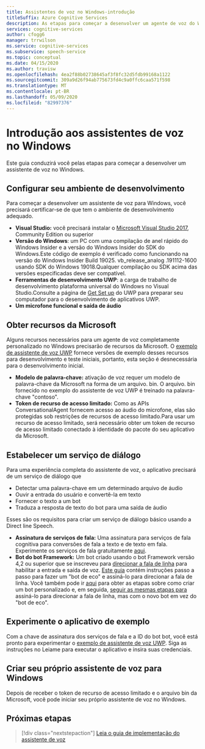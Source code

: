 ```yaml
---
title: Assistentes de voz no Windows-introdução
titleSuffix: Azure Cognitive Services
description: As etapas para começar a desenvolver um agente de voz do Windows, incluindo uma referência ao guia de início rápido do código de exemplo.
services: cognitive-services
author: cfogg6
manager: trrwilson
ms.service: cognitive-services
ms.subservice: speech-service
ms.topic: conceptual
ms.date: 04/15/2020
ms.author: travisw
ms.openlocfilehash: 4ea2f88b02738645af3f8fc32d5fdb99168a1122
ms.sourcegitcommit: 309a9d26f94ab775673fd4c9a0ffc6caa571f598
ms.translationtype: MT
ms.contentlocale: pt-BR
ms.lasthandoff: 05/09/2020
ms.locfileid: "82997376"
---
```

# <a name="getting-started-with-voice-assistants-on-windows"></a>Introdução aos assistentes de voz no Windows

Este guia conduzirá você pelas etapas para começar a desenvolver um assistente de voz no Windows.

## <a name="set-up-your-development-environment"></a>Configurar seu ambiente de desenvolvimento

Para começar a desenvolver um assistente de voz para Windows, você precisará certificar-se de que tem o ambiente de desenvolvimento adequado.

- **Visual Studio:** você precisará instalar o [Microsoft Visual Studio 2017](https://visualstudio.microsoft.com/), Community Edition ou superior
- **Versão do Windows**: um PC com uma compilação de anel rápido do Windows Insider e a versão do Windows Insider do SDK do Windows.Este código de exemplo é verificado como funcionando na versão do Windows Insider Build 19025. vb_release_analog .191112-1600 usando SDK do Windows 19018.Qualquer compilação ou SDK acima das versões especificadas deve ser compatível.
- **Ferramentas de desenvolvimento UWP**: a carga de trabalho de desenvolvimento plataforma universal do Windows no Visual Studio.Consulte a página de [Get Set up](https://docs.microsoft.com/windows/uwp/get-started/get-set-up) do UWP para preparar seu computador para o desenvolvimento de aplicativos UWP.
- **Um microfone funcional e saída de áudio**

## <a name="obtain-resources-from-microsoft"></a>Obter recursos da Microsoft

Alguns recursos necessários para um agente de voz completamente personalizado no Windows precisarão de recursos da Microsoft. O [exemplo de assistente de voz UWP](windows-voice-assistants-faq.md#the-uwp-voice-assistant-sample) fornece versões de exemplo desses recursos para desenvolvimento e teste iniciais, portanto, esta seção é desnecessária para o desenvolvimento inicial.

- **Modelo de palavra-chave:** ativação de voz requer um modelo de palavra-chave da Microsoft na forma de um arquivo. bin. O arquivo. bin fornecido no exemplo do assistente de voz UWP é treinado na palavra-chave "contoso".
- **Token de recurso de acesso limitado:** Como as APIs ConversationalAgent fornecem acesso ao áudio do microfone, elas são protegidas sob restrições de recursos de acesso limitado.Para usar um recurso de acesso limitado, será necessário obter um token de recurso de acesso limitado conectado à identidade do pacote do seu aplicativo da Microsoft.

## <a name="establish-a-dialog-service"></a>Estabelecer um serviço de diálogo

Para uma experiência completa do assistente de voz, o aplicativo precisará de um serviço de diálogo que

- Detectar uma palavra-chave em um determinado arquivo de áudio
- Ouvir a entrada do usuário e convertê-la em texto
- Fornecer o texto a um bot
- Traduza a resposta de texto do bot para uma saída de áudio

Esses são os requisitos para criar um serviço de diálogo básico usando a Direct line Speech.

- **Assinatura de serviços de fala:** Uma assinatura para serviços de fala cognitiva para conversões de fala a texto e de texto em fala. Experimente os serviços de fala gratuitamente [aqui](https://docs.microsoft.com/azure/cognitive-services/speech-service/get-started).
- **Bot do bot Framework:**  Um bot criado usando o bot Framework versão 4,2 ou superior que se inscreveu para [direcionar a fala de linha](https://docs.microsoft.com/azure/cognitive-services/speech-service/direct-line-speech) para habilitar a entrada e saída de voz. [Este guia](https://docs.microsoft.com/azure/cognitive-services/speech-service/tutorial-voice-enable-your-bot-speech-sdk) contém instruções passo a passo para fazer um "bot de eco" e assiná-lo para direcionar a fala de linha. Você também pode ir [aqui](https://blog.botframework.com/2018/05/07/build-a-microsoft-bot-framework-bot-with-the-bot-builder-sdk-v4/) para obter as etapas sobre como criar um bot personalizado e, em seguida, [seguir as mesmas etapas para](https://docs.microsoft.com/azure/cognitive-services/speech-service/tutorial-voice-enable-your-bot-speech-sdk) assiná-lo para direcionar a fala de linha, mas com o novo bot em vez do "bot de eco".

## <a name="try-out-the-sample-app"></a>Experimente o aplicativo de exemplo

Com a chave de assinatura dos serviços de fala e a ID do bot bot, você está pronto para experimentar o [exemplo de assistente de voz UWP](windows-voice-assistants-faq.md#the-uwp-voice-assistant-sample). Siga as instruções no Leiame para executar o aplicativo e insira suas credenciais.

## <a name="create-your-own-voice-assistant-for-windows"></a>Criar seu próprio assistente de voz para Windows

Depois de receber o token de recurso de acesso limitado e o arquivo bin da Microsoft, você pode iniciar seu próprio assistente de voz no Windows.

## <a name="next-steps"></a>Próximas etapas

> [!div class="nextstepaction"]
> [Leia o guia de implementação do assistente de voz](windows-voice-assistants-implementation-guide.md)

